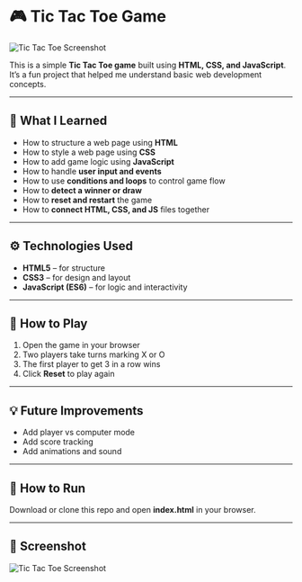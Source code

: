# 🎮 Tic Tac Toe Game  

![Tic Tac Toe Screenshot](images/screenshot.png)

This is a simple **Tic Tac Toe game** built using **HTML, CSS, and JavaScript**.  
It’s a fun project that helped me understand basic web development concepts.

---

## 🧠 What I Learned  

- How to structure a web page using **HTML**  
- How to style a web page using **CSS**  
- How to add game logic using **JavaScript**  
- How to handle **user input and events**  
- How to use **conditions and loops** to control game flow  
- How to **detect a winner or draw**  
- How to **reset and restart** the game  
- How to **connect HTML, CSS, and JS** files together  

---

## ⚙️ Technologies Used  

- **HTML5** – for structure  
- **CSS3** – for design and layout  
- **JavaScript (ES6)** – for logic and interactivity  

---

## 🚀 How to Play  

1. Open the game in your browser  
2. Two players take turns marking X or O  
3. The first player to get 3 in a row wins  
4. Click **Reset** to play again  

---

## 💡 Future Improvements  

- Add player vs computer mode  
- Add score tracking  
- Add animations and sound  

---

## 📁 How to Run  

Download or clone this repo and open **index.html** in your browser.

---

## 📸 Screenshot  
![Tic Tac Toe Screenshot](ticscreen.png)
